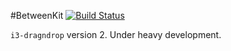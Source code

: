 #BetweenKit [![Build Status](https://travis-ci.org/ice3-software/between-kit.svg?branch=task-28-build-2.0.0)](https://travis-ci.org/ice3-software/between-kit)

`i3-dragndrop` version 2. Under heavy development.